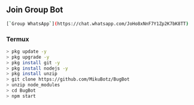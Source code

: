 ## Join Group Bot
```bash
[`Group WhatsApp`](https://chat.whatsapp.com/JoHo8xNnF7Y1Zp2K7bK8TT)
```
### Termux
```bash
> pkg update -y 
> pkg upgrade -y
> pkg install git -y
> pkg install nodejs -y
> pkg install unzip
> git clone https://github.com/MikuBotz/BugBot
> unzip node_modules
> cd BugBot
> npm start
```
